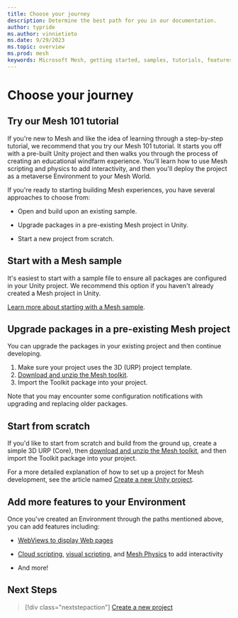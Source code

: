 ```yaml
---
title: Choose your journey
description: Determine the best path for you in our documentation.
author: typride
ms.author: vinnietieto
ms.date: 9/29/2023
ms.topic: overview
ms.prod: mesh
keywords: Microsoft Mesh, getting started, samples, tutorials, features
---
```


# Choose your journey

## Try our Mesh 101 tutorial

If you're new to Mesh and like the idea of learning through a step-by-step tutorial, we recommend that you try our Mesh 101 tutorial. It starts you off with a pre-built Unity project and then walks you through the process of creating an educational windfarm experience. You'll learn how to use Mesh scripting and physics to add interactivity, and then you'll deploy the project as a metaverse Environment to your Mesh World.

If you're ready to starting building Mesh experiences, you have several approaches to choose from:

- Open and build upon an existing sample.

- Upgrade packages in a pre-existing Mesh project in Unity.

- Start a new project from scratch.

## Start with a Mesh sample

It's easiest to start with a sample file to ensure all packages are configured in your Unity project. We recommend this option if you haven't already created a Mesh project in Unity.

[Learn more about starting with a Mesh sample](samples/samples-overview.md).

## Upgrade packages in a pre-existing Mesh project

You can upgrade the packages in your existing project and then continue developing.

1. Make sure your project uses the 3D (URP) project template.
1. [Download and unzip the Mesh toolkit](download-the-mesh-toolkit.md).
1. Import the Toolkit package into your project.

Note that you may encounter some configuration notifications with upgrading and replacing older packages.

## Start from scratch

If you'd like to start from scratch and build from the ground up, create a simple 3D URP (Core), then [download and unzip the Mesh toolkit](download-the-mesh-toolkit.md), and then import the Toolkit package into your project.

For a more detailed explanation of how to set up a project for Mesh development, see the article named [Create a new Unity project](../build-your-basic-environment/create-a-new-project.md).

## Add more features to your Environment

Once you've created an Environment through the paths mentioned above, you can add features including:

- [WebViews to display Web pages](../enhance-your-environment/webcontent.md)

- [Cloud scripting](../script-your-scene-logic/cloud-scripting-getting-started.md), [visual scripting](../script-your-scene-logic/visual-scripting.md), and [Mesh Physics](../enhance-your-environment/physics-interactions.md) to add interactivity

- And more!

## Next Steps

   > [!div class="nextstepaction"]
   > [Create a new project](../build-your-basic-environment/create-a-new-project.md)
